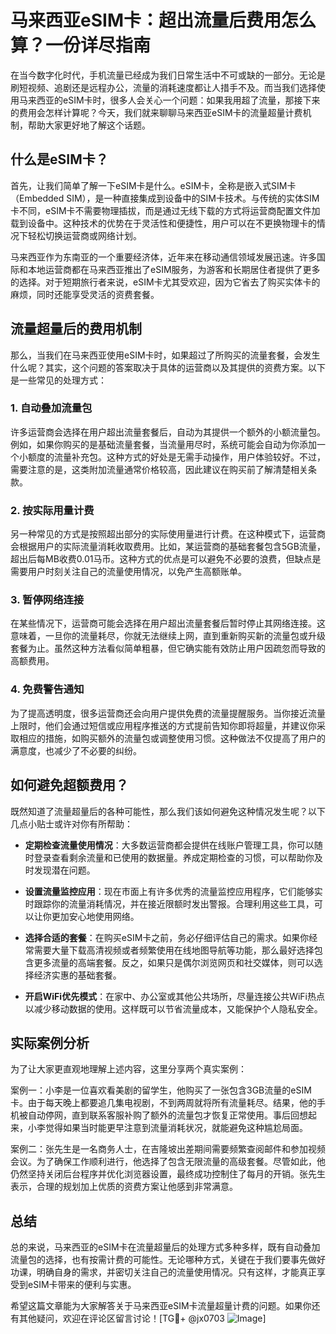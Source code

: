 # 马来西亚eSIM卡：超出流量后费用怎么算？一份详尽指南

在当今数字化时代，手机流量已经成为我们日常生活中不可或缺的一部分。无论是刷短视频、追剧还是远程办公，流量的消耗速度都让人措手不及。而当我们选择使用马来西亚的eSIM卡时，很多人会关心一个问题：如果我用超了流量，那接下来的费用会怎样计算呢？今天，我们就来聊聊马来西亚eSIM卡的流量超量计费机制，帮助大家更好地了解这个话题。

## 什么是eSIM卡？

首先，让我们简单了解一下eSIM卡是什么。eSIM卡，全称是嵌入式SIM卡（Embedded SIM），是一种直接集成到设备中的SIM卡技术。与传统的实体SIM卡不同，eSIM卡不需要物理插拔，而是通过无线下载的方式将运营商配置文件加载到设备中。这种技术的优势在于灵活性和便捷性，用户可以在不更换物理卡的情况下轻松切换运营商或网络计划。

马来西亚作为东南亚的一个重要经济体，近年来在移动通信领域发展迅速。许多国际和本地运营商都在马来西亚推出了eSIM服务，为游客和长期居住者提供了更多的选择。对于短期旅行者来说，eSIM卡尤其受欢迎，因为它省去了购买实体卡的麻烦，同时还能享受灵活的资费套餐。

## 流量超量后的费用机制

那么，当我们在马来西亚使用eSIM卡时，如果超过了所购买的流量套餐，会发生什么呢？其实，这个问题的答案取决于具体的运营商以及其提供的资费方案。以下是一些常见的处理方式：

### 1. **自动叠加流量包**
   许多运营商会选择在用户超出流量套餐后，自动为其提供一个额外的小额流量包。例如，如果你购买的是基础流量套餐，当流量用尽时，系统可能会自动为你添加一个小额度的流量补充包。这种方式的好处是无需手动操作，用户体验较好。不过，需要注意的是，这类附加流量通常价格较高，因此建议在购买前了解清楚相关条款。

### 2. **按实际用量计费**
   另一种常见的方式是按照超出部分的实际使用量进行计费。在这种模式下，运营商会根据用户的实际流量消耗收取费用。比如，某运营商的基础套餐包含5GB流量，超出后每MB收费0.01马币。这种方式的优点是可以避免不必要的浪费，但缺点是需要用户时刻关注自己的流量使用情况，以免产生高额账单。

### 3. **暂停网络连接**
   在某些情况下，运营商可能会选择在用户超出流量套餐后暂时停止其网络连接。这意味着，一旦你的流量耗尽，你就无法继续上网，直到重新购买新的流量包或升级套餐为止。虽然这种方法看似简单粗暴，但它确实能有效防止用户因疏忽而导致的高额费用。

### 4. **免费警告通知**
   为了提高透明度，很多运营商还会向用户提供免费的流量提醒服务。当你接近流量上限时，他们会通过短信或应用程序推送的方式提前告知你即将超量，并建议你采取相应的措施，如购买额外的流量包或调整使用习惯。这种做法不仅提高了用户的满意度，也减少了不必要的纠纷。

## 如何避免超额费用？

既然知道了流量超量后的各种可能性，那么我们该如何避免这种情况发生呢？以下几点小贴士或许对你有所帮助：

- **定期检查流量使用情况**：大多数运营商都会提供在线账户管理工具，你可以随时登录查看剩余流量和已使用的数据量。养成定期检查的习惯，可以帮助你及时发现潜在问题。
  
- **设置流量监控应用**：现在市面上有许多优秀的流量监控应用程序，它们能够实时跟踪你的流量消耗情况，并在接近限额时发出警报。合理利用这些工具，可以让你更加安心地使用网络。

- **选择合适的套餐**：在购买eSIM卡之前，务必仔细评估自己的需求。如果你经常需要大量下载高清视频或者频繁使用在线地图导航等功能，那么最好选择包含更多流量的高端套餐。反之，如果只是偶尔浏览网页和社交媒体，则可以选择经济实惠的基础套餐。

- **开启WiFi优先模式**：在家中、办公室或其他公共场所，尽量连接公共WiFi热点以减少移动数据的使用。这样既可以节省流量成本，又能保护个人隐私安全。

## 实际案例分析

为了让大家更直观地理解上述内容，这里分享两个真实案例：

案例一：小李是一位喜欢看美剧的留学生，他购买了一张包含3GB流量的eSIM卡。由于每天晚上都要追几集电视剧，不到两周就将所有流量耗尽。结果，他的手机被自动停网，直到联系客服补购了额外的流量包才恢复正常使用。事后回想起来，小李觉得如果当时能更早注意到流量消耗状况，就能避免这种尴尬局面。

案例二：张先生是一名商务人士，在吉隆坡出差期间需要频繁查阅邮件和参加视频会议。为了确保工作顺利进行，他选择了包含无限流量的高级套餐。尽管如此，他仍然坚持关闭后台程序并优化浏览器设置，最终成功控制住了每月的开销。张先生表示，合理的规划加上优质的资费方案让他感到非常满意。

## 总结

总的来说，马来西亚的eSIM卡在流量超量后的处理方式多种多样，既有自动叠加流量包的选择，也有按需计费的可能性。无论哪种方式，关键在于我们要事先做好功课，明确自身的需求，并密切关注自己的流量使用情况。只有这样，才能真正享受到eSIM卡带来的便利与实惠。

希望这篇文章能为大家解答关于马来西亚eSIM卡流量超量计费的问题。如果你还有其他疑问，欢迎在评论区留言讨论！[TG💪+ @jx0703 ![Image](https://github.com/user-attachments/assets/dbca1d08-cadb-493c-b0ec-ad6f7a83f270)]